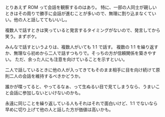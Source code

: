 とりあえず ROM って会話を観察するのはあり。
特に、一部の人同士が親しいときはその周りで勝手に会話が進むことが多いので、無理に割り込まなくていい。他の人と話しててもいいし。

複数人で話すときは笑っていると発言するタイミングがないので、発言してから笑う。まずボケ。

みんなで話すというよりは、複数人がいても 1:1 で話す。
複数の 1:1 を繰り返すか、無理なら初めから二人で話すつもりで。そっちの方が信頼関係を築きやすい。
ただ、余った人にも注意を向けていることを示すといい。

二人で話しているときに他の人が入ってきてもそのまま相手に目を向け続けて原則二人の会話を維持するべきかどうか。

誰かが喋ってると、やってるなぁ、って生ぬるい目で見てしまうなら、うまいこと会話に参加しないといけないのかも。

永遠に同じことを繰り返している人もそれはそれで面白いけど、1:1 でないなら早めに切り上げて他の人と話した方が価値は高いかも。
